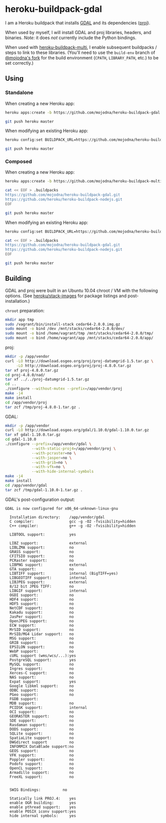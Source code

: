 # heroku-buildpack-gdal

I am a Heroku buildpack that installs [GDAL](http://www.gdal.org/) and its
dependencies ([proj](https://trac.osgeo.org/proj/)).

When used by myself, I will install GDAL and proj libraries, headers, and
binaries. *Note:* it does *not* currently include the Python bindings.

When used with
[heroku-buildpack-multi](https://github.com/ddollar/heroku-buildpack-multi),
I enable subsequent buildpacks / steps to link to these libraries.  (You'll
need to use the `build-env` branch of [@mojodna's
fork](https://github.com/mojodna/heroku-buildpack-multi/tree/build-env) for the
build environment (`CPATH`, `LIBRARY_PATH`, etc.) to be set correctly.)

## Using

### Standalone

When creating a new Heroku app:

```bash
heroku apps:create -b https://github.com/mojodna/heroku-buildpack-gdal.git

git push heroku master
```

When modifying an existing Heroku app:

```bash
heroku config:set BUILDPACK_URL=https://github.com/mojodna/heroku-buildpack-gdal.git

git push heroku master
```

### Composed

When creating a new Heroku app:

```bash
heroku apps:create -b https://github.com/mojodna/heroku-buildpack-multi.git#build-env

cat << EOF > .buildpacks
https://github.com/mojodna/heroku-buildpack-gdal.git
https://github.com/heroku/heroku-buildpack-nodejs.git
EOF

git push heroku master
```

When modifying an existing Heroku app:

```bash
heroku config:set BUILDPACK_URL=https://github.com/mojodna/heroku-buildpack-multi.git#build-env

cat << EOF > .buildpacks
https://github.com/mojodna/heroku-buildpack-gdal.git
https://github.com/heroku/heroku-buildpack-nodejs.git
EOF

git push heroku master
```

## Building

GDAL and proj were built in an Ubuntu 10.04 chroot / VM with the following
options.  (See [heroku/stack-images](https://github.com/heroku/stack-images)
for package listings and post-installation.)

`chroot` preparation:

```bash
mkdir app tmp
sudo /vagrant/bin/install-stack cedar64-2.0.0.img.gz
sudo mount -o bind /dev /mnt/stacks/cedar64-2.0.0/dev/
sudo mount -o bind /home/vagrant/tmp /mnt/stacks/cedar64-2.0.0/tmp/
sudo mount -o bind /home/vagrant/app /mnt/stacks/cedar64-2.0.0/app/
```

proj:

```bash
mkdir -p /app/vendor
curl -LO http://download.osgeo.org/proj/proj-datumgrid-1.5.tar.gz \
     -LO http://download.osgeo.org/proj/proj-4.8.0.tar.gz
tar xf proj-4.8.0.tar.gz
cd proj-4.8.0/nad/
tar xf ../../proj-datumgrid-1.5.tar.gz
cd ..
./configure --without-mutex --prefix=/app/vendor/proj
make -j4
make install
cd /app/vendor/proj
tar zcf /tmp/proj-4.8.0-1.tar.gz .
```

GDAL:

```bash
mkdir -p /app/vendor
curl -LO http://download.osgeo.org/gdal/1.10.0/gdal-1.10.0.tar.gz
tar xf gdal-1.10.0.tar.gz
cd gdal-1.10.0
./configure --prefix=/app/vendor/gdal \
            --with-static-proj4=/app/vendor/proj \
            --with-pcraster=no \
            --with-jasper=no \
            --with-grib=no \
            --with-vfk=no \
            --with-hide-internal-symbols
make -j4
make install
cd /app/vendor/gdal
tar zcf /tmp/gdal-1.10.0-1.tar.gz .
```

GDAL's post-configuration output:

```
GDAL is now configured for x86_64-unknown-linux-gnu
 
  Installation directory:    /app/vendor/gdal
  C compiler:                gcc -g -O2 -fvisibility=hidden
  C++ compiler:              g++ -g -O2 -fvisibility=hidden
 
  LIBTOOL support:           yes
 
  LIBZ support:              external
  LIBLZMA support:           no
  GRASS support:             no
  CFITSIO support:           no
  PCRaster support:          no
  LIBPNG support:            external
  GTA support:               no
  LIBTIFF support:           internal (BigTIFF=yes)
  LIBGEOTIFF support:        internal
  LIBJPEG support:           external
  8/12 bit JPEG TIFF:        no
  LIBGIF support:            internal
  OGDI support:              no
  HDF4 support:              no
  HDF5 support:              no
  NetCDF support:            no
  Kakadu support:            no
  JasPer support:            no
  OpenJPEG support:          no
  ECW support:               no
  MrSID support:             no
  MrSID/MG4 Lidar support:   no
  MSG support:               no
  GRIB support:              no
  EPSILON support:           no
  WebP support:              no
  cURL support (wms/wcs/...):yes
  PostgreSQL support:        yes
  MySQL support:             no
  Ingres support:            no
  Xerces-C support:          no
  NAS support:               no
  Expat support:             yes
  Google libkml support:     no
  ODBC support:              no
  PGeo support:              no
  FGDB support:
  MDB support:               no
  PCIDSK support:            internal
  OCI support:               no
  GEORASTER support:         no
  SDE support:               no
  Rasdaman support:          no
  DODS support:              no
  SQLite support:            no
  SpatiaLite support:        no
  DWGdirect support          no
  INFORMIX DataBlade support:no
  GEOS support:              no
  VFK support:               no
  Poppler support:           no
  Podofo support:            no
  OpenCL support:            no
  Armadillo support:         no
  FreeXL support:            no
 
 
  SWIG Bindings:          no
 
  Statically link PROJ.4:    yes
  enable OGR building:       yes
  enable pthread support:    yes
  enable POSIX iconv support:yes
  hide internal symbols:     yes
```
